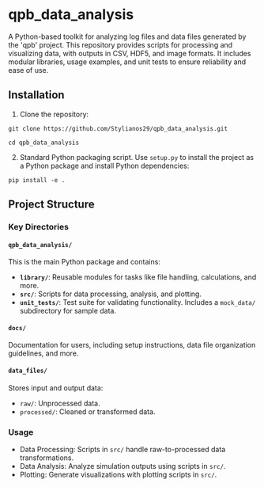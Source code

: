 # qpb_data_analysis

A Python-based toolkit for analyzing log files and data files generated by the
'qpb' project. This repository provides scripts for processing and visualizing
data, with outputs in CSV, HDF5, and image formats. It includes modular
libraries, usage examples, and unit tests to ensure reliability and ease of use.

## Installation

1. Clone the repository:  
```
git clone https://github.com/Stylianos29/qpb_data_analysis.git

cd qpb_data_analysis
```

2. Standard Python packaging script. Use `setup.py` to install the project as a Python package and install Python dependencies:  
```
pip install -e .
```

## Project Structure
<!-- TODO: List the project structure -->

### Key Directories

#### `qpb_data_analysis/`
This is the main Python package and contains:
- **`library/`**: Reusable modules for tasks like file handling, calculations,
  and more.
- **`src/`**: Scripts for data processing, analysis, and plotting.
- **`unit_tests/`**: Test suite for validating functionality. Includes a
  `mock_data/` subdirectory for sample data.

#### `docs/`
Documentation for users, including setup instructions, data file organization
guidelines, and more.

#### `data_files/`
Stores input and output data:
- `raw/`: Unprocessed data.
- `processed/`: Cleaned or transformed data.

### Usage

* Data Processing: Scripts in `src/` handle raw-to-processed data transformations.
* Data Analysis: Analyze simulation outputs using scripts in `src/`.
* Plotting: Generate visualizations with plotting scripts in `src/`.
